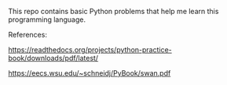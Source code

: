 This repo contains basic Python problems that help me learn this programming language.


References:

https://readthedocs.org/projects/python-practice-book/downloads/pdf/latest/   

https://eecs.wsu.edu/~schneidj/PyBook/swan.pdf
